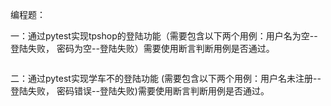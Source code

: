 编程题：

一：通过pytest实现tpshop的登陆功能（需要包含以下两个用例：用户名为空--登陆失败，  密码为空--登陆失败）需要使用断言判断用例是否通过。

```

```



二：通过pytest实现学车不的登陆功能 (需要包含以下两个用例：用户名未注册--登陆失败， 密码错误--登陆失败)需要使用断言判断用例是否通过。

```


```

